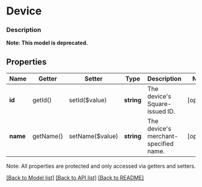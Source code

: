 # Device

### Description


**Note: This model is deprecated.**

## Properties
Name | Getter | Setter | Type | Description | Notes
------------ | ------------- | ------------- | ------------- | ------------- | -------------
**id** | getId() | setId($value) | **string** | The device&#39;s Square-issued ID. | [optional] 
**name** | getName() | setName($value) | **string** | The device&#39;s merchant-specified name. | [optional] 

Note: All properties are protected and only accessed via getters and setters.

[[Back to Model list]](../../README.md#documentation-for-models) [[Back to API list]](../../README.md#documentation-for-api-endpoints) [[Back to README]](../../README.md)

